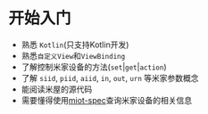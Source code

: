 # 开始入门

- 熟悉 ``Kotlin``(只支持Kotlin开发)
- 熟悉``自定义View``和``ViewBinding``
- 了解控制米家设备的方法(``set``|``get``|``action``)
- 了解 ``siid``, ``piid``, ``aiid``, ``in``, ``out``, ``urn`` 等米家参数概念
- 能阅读米屋的源代码
- 需要懂得使用[miot-spec](https://home.miot-spec.com/)查询米家设备的相关信息
